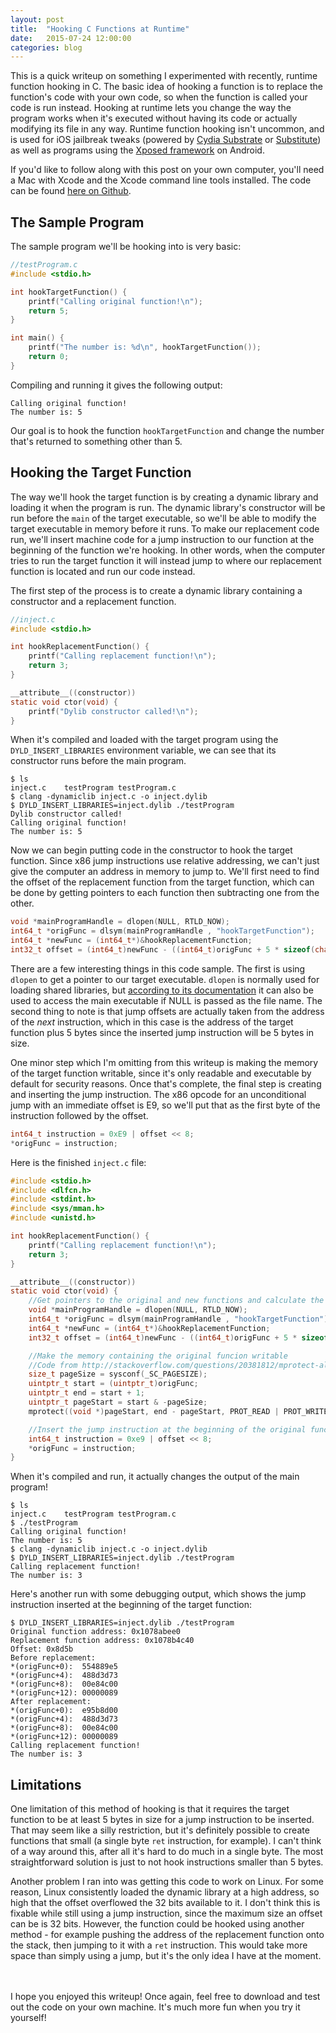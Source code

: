 ```yaml
---
layout: post
title:  "Hooking C Functions at Runtime"
date:   2015-07-24 12:00:00
categories: blog
---
```


This is a quick writeup on something I experimented with recently, runtime function hooking in C. The basic idea of hooking a function is to replace the function's code with your own code, so when the function is called your code is run instead. Hooking at runtime lets you change the way the program works when it's executed without having its code or actually modifying its file in any way. Runtime function hooking isn't uncommon, and is used for iOS jailbreak tweaks (powered by [Cydia Substrate](http://www.cydiasubstrate.com/) or [Substitute](https://github.com/comex/substitute)) as well as programs using the [Xposed framework](http://repo.xposed.info/module/de.robv.android.xposed.installer) on Android.

If you'd like to follow along with this post on your own computer, you'll need a Mac with Xcode and the Xcode command line tools installed. The code can be found [here on Github](https://github.com/thomasfinch/CRuntimeFunctionHooker).

## The Sample Program

The sample program we'll be hooking into is very basic:

```c
//testProgram.c
#include <stdio.h>

int hookTargetFunction() {
	printf("Calling original function!\n");
    return 5;
}

int main() {
	printf("The number is: %d\n", hookTargetFunction());
    return 0;
}
```

Compiling and running it gives the following output:

```
Calling original function!
The number is: 5
```

Our goal is to hook the function `hookTargetFunction` and change the number that's returned to something other than 5.

## Hooking the Target Function

The way we'll hook the target function is by creating a dynamic library and loading it when the program is run. The dynamic library's constructor will be run before the `main` of the target executable, so we'll be able to modify the target executable in memory before it runs. To make our replacement code run, we'll insert machine code for a jump instruction to our function at the beginning of the function we're hooking. In other words, when the computer tries to run the target function it will instead jump to where our replacement function is located and run our code instead.

The first step of the process is to create a dynamic library containing a constructor and a replacement function.

```c
//inject.c
#include <stdio.h>

int hookReplacementFunction() {
    printf("Calling replacement function!\n");
    return 3;
}

__attribute__((constructor))
static void ctor(void) {
    printf("Dylib constructor called!\n");
}
```

When it's compiled and loaded with the target program using the `DYLD_INSERT_LIBRARIES` environment variable, we can see that its constructor runs before the main program.

```console
$ ls
inject.c	testProgram	testProgram.c
$ clang -dynamiclib inject.c -o inject.dylib
$ DYLD_INSERT_LIBRARIES=inject.dylib ./testProgram
Dylib constructor called!
Calling original function!
The number is: 5
```

Now we can begin putting code in the constructor to hook the target function. Since x86 jump instructions use relative addressing, we can't just give the computer an address in memory to jump to. We'll first need to find the offset of the replacement function from the target function, which can be done by getting pointers to each function then subtracting one from the other.

```c
void *mainProgramHandle = dlopen(NULL, RTLD_NOW);
int64_t *origFunc = dlsym(mainProgramHandle , "hookTargetFunction");
int64_t *newFunc = (int64_t*)&hookReplacementFunction;
int32_t offset = (int64_t)newFunc - ((int64_t)origFunc + 5 * sizeof(char));
```

There are a few interesting things in this code sample. The first is using `dlopen` to get a pointer to our target executable. `dlopen` is normally used for loading shared libraries, but [according to its documentation](http://linux.die.net/man/3/dlopen) it can also be used to access the main executable if NULL is passed as the file name. The second thing to note is that jump offsets are actually taken from the address of the *next* instruction, which in this case is the address of the target function plus 5 bytes since the inserted jump instruction will be 5 bytes in size.

One minor step which I'm omitting from this writeup is making the memory of the target function writable, since it's only readable and executable by default for security reasons. Once that's complete, the final step is creating and inserting the jump instruction. The x86 opcode for an unconditional jump with an immediate offset is E9, so we'll put that as the first byte of the instruction followed by the offset.

```c
int64_t instruction = 0xE9 | offset << 8;
*origFunc = instruction;
```

Here is the finished `inject.c` file:

```c
#include <stdio.h>
#include <dlfcn.h>
#include <stdint.h>
#include <sys/mman.h>
#include <unistd.h>

int hookReplacementFunction() {
    printf("Calling replacement function!\n");
    return 3;
}

__attribute__((constructor))
static void ctor(void) {
	//Get pointers to the original and new functions and calculate the jump offset
    void *mainProgramHandle = dlopen(NULL, RTLD_NOW);
    int64_t *origFunc = dlsym(mainProgramHandle , "hookTargetFunction");
    int64_t *newFunc = (int64_t*)&hookReplacementFunction;
    int32_t offset = (int64_t)newFunc - ((int64_t)origFunc + 5 * sizeof(char));

    //Make the memory containing the original funcion writable
    //Code from http://stackoverflow.com/questions/20381812/mprotect-always-returns-invalid-arguments
    size_t pageSize = sysconf(_SC_PAGESIZE);
    uintptr_t start = (uintptr_t)origFunc;
    uintptr_t end = start + 1;
    uintptr_t pageStart = start & -pageSize;
    mprotect((void *)pageStart, end - pageStart, PROT_READ | PROT_WRITE | PROT_EXEC);

    //Insert the jump instruction at the beginning of the original function
    int64_t instruction = 0xe9 | offset << 8;
    *origFunc = instruction;
}
```

When it's compiled and run, it actually changes the output of the main program!

```console
$ ls
inject.c	testProgram	testProgram.c
$ ./testProgram 
Calling original function!
The number is: 5
$ clang -dynamiclib inject.c -o inject.dylib
$ DYLD_INSERT_LIBRARIES=inject.dylib ./testProgram
Calling replacement function!
The number is: 3
```

Here's another run with some debugging output, which shows the jump instruction inserted at the beginning of the target function:

```console
$ DYLD_INSERT_LIBRARIES=inject.dylib ./testProgram
Original function address: 0x1078abee0
Replacement function address: 0x1078b4c40
Offset: 0x8d5b
Before replacement: 
*(origFunc+0):	554889e5
*(origFunc+4):	488d3d73
*(origFunc+8):	00e84c00
*(origFunc+12):	00000089
After replacement: 
*(origFunc+0):	e95b8d00
*(origFunc+4):	488d3d73
*(origFunc+8):	00e84c00
*(origFunc+12):	00000089
Calling replacement function!
The number is: 3
```

## Limitations

One limitation of this method of hooking is that it requires the target function to be at least 5 bytes in size for a jump instruction to be inserted. That may seem like a silly restriction, but it's definitely possible to create functions that small (a single byte `ret` instruction, for example). I can't think of a way around this, after all it's hard to do much in a single byte. The most straightforward solution is just to not hook instructions smaller than 5 bytes.

Another problem I ran into was getting this code to work on Linux. For some reason, Linux consistently loaded the dynamic library at a high address, so high that the offset overflowed the 32 bits available to it. I don't think this is fixable while still using a jump instruction, since the maximum size an offset can be is 32 bits. However, the function could be hooked using another method - for example pushing the address of the replacement function onto the stack, then jumping to it with a `ret` instruction. This would take more space than simply using a jump, but it's the only idea I have at the moment.


<br /><br />
I hope you enjoyed this writeup! Once again, feel free to download and test out the code on your own machine. It's much more fun when you try it yourself!
